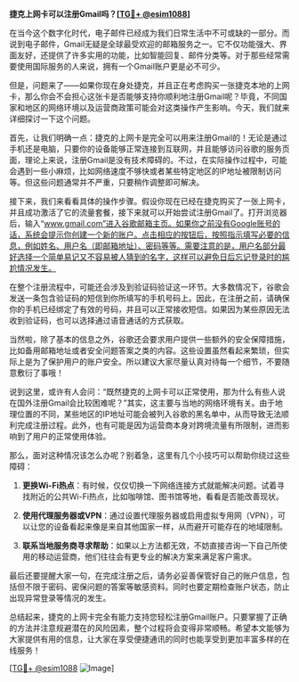 **捷克上网卡可以注册Gmail吗？[[TG💪+ @esim1088](https://t.me/s/esim1088)]**

在当今这个数字化时代，电子邮件已经成为我们日常生活中不可或缺的一部分。而说到电子邮件，Gmail无疑是全球最受欢迎的邮箱服务之一。它不仅功能强大、界面友好，还提供了许多实用的功能，比如智能回复、邮件分类等。对于那些经常需要使用国际服务的人来说，拥有一个Gmail账户更是必不可少。

但是，问题来了——如果你现在身处捷克，并且正在考虑购买一张捷克本地的上网卡，那么你会不会担心这张卡是否能够支持你顺利地注册Gmail呢？毕竟，不同国家和地区的网络环境以及运营商政策可能会对这类操作产生影响。今天，我们就来详细探讨一下这个问题。

首先，让我们明确一点：捷克的上网卡是完全可以用来注册Gmail的！无论是通过手机还是电脑，只要你的设备能够正常连接到互联网，并且能够访问谷歌的服务页面，理论上来说，注册Gmail是没有技术障碍的。不过，在实际操作过程中，可能会遇到一些小麻烦，比如网络速度不够快或者某些特定地区的IP地址被限制访问等。但这些问题通常并不严重，只要稍作调整即可解决。

接下来，我们来看看具体的操作步骤。假设你现在已经在捷克购买了一张上网卡，并且成功激活了它的流量套餐，接下来就可以开始尝试注册Gmail了。打开浏览器后，输入“www.gmail.com”进入谷歌邮箱主页。如果你之前没有Google账号的话，系统会提示你创建一个新的账户。点击相应的按钮后，按照指示填写必要的信息，例如姓名、用户名（即邮箱地址）、密码等等。需要注意的是，用户名部分最好选择一个简单易记又不容易被人猜到的名字，这样可以避免日后忘记登录时的尴尬情况发生。

在整个注册流程中，可能还会涉及到验证码验证这一环节。大多数情况下，谷歌会发送一条包含验证码的短信到你所填写的手机号码上。因此，在注册之前，请确保你的手机已经绑定了有效的号码，并且可以正常接收短信。如果因为某些原因无法收到验证码，也可以选择通过语音通话的方式获取。

当然啦，除了基本的信息之外，谷歌还会要求用户提供一些额外的安全保障措施，比如备用邮箱地址或者安全问题答案之类的内容。这些设置虽然看起来繁琐，但实际上是为了保护用户的账户安全。所以建议大家尽量认真对待每一个细节，不要随意敷衍了事哦！

说到这里，或许有人会问：“既然捷克的上网卡可以正常使用，那为什么有些人说在国外注册Gmail会比较困难呢？”其实，这主要与当地的网络环境有关。由于地理位置的不同，某些地区的IP地址可能会被列入谷歌的黑名单中，从而导致无法顺利完成注册过程。此外，也有可能是因为运营商本身对跨境流量有所限制，进而影响到了用户的正常使用体验。

那么，面对这种情况该怎么办呢？别着急，这里有几个小技巧可以帮助你绕过这些障碍：

1. **更换Wi-Fi热点**：有时候，仅仅切换一下网络连接方式就能解决问题。试着寻找附近的公共Wi-Fi热点，比如咖啡馆、图书馆等地，看看是否能改善现状。
   
2. **使用代理服务器或VPN**：通过设置代理服务器或启用虚拟专用网（VPN），可以让您的设备看起来像是来自其他国家一样，从而避开可能存在的地域限制。
   
3. **联系当地服务商寻求帮助**：如果以上方法都无效，不妨直接咨询一下自己所使用的移动运营商，他们往往会有更专业的解决方案来满足客户需求。

最后还要提醒大家一句，在完成注册之后，请务必妥善保管好自己的账户信息，包括但不限于密码、密保问题的答案等敏感资料。同时也要定期检查账户状态，防止出现异常登录等情况的发生。

总结起来，捷克的上网卡完全有能力支持您轻松注册Gmail账户。只要掌握了正确的方法并注意规避潜在的风险因素，整个过程将会变得非常顺畅。希望本文能够为大家提供有用的信息，让大家在享受便捷通讯的同时也能享受到更加丰富多样的在线服务！

[[TG💪+ @esim1088](https://t.me/s/esim1088) ![Image](https://i.postimg.cc/4NQfJmqS/Snipaste-2025-05-13-00-14-12.png)]